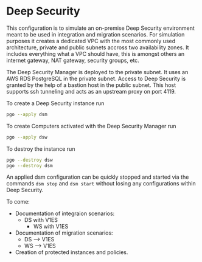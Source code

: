 # Deep Security

This configuration is to simulate an on-premise Deep Security environment meant to be used in integration and migration scenarios. For simulation purposes it creates a dedicated VPC with the most commonly used architecture, private and public subnets accross two availability zones. It includes everything what a VPC should have, this is amongst others an internet gateway, NAT gateway, security groups, etc.

The Deep Security Manager is deployed to the private subnet. It uses an AWS RDS PostgreSQL in the private subnet. Access to Deep Security is granted by the help of a bastion host in the public subnet. This host supports ssh tunneling and acts as an upstream proxy on port 4119.

To create a Deep Security instance run

```sh
pgo --apply dsm
```

To create Computers activated with the Deep Security Manager run

```sh
pgo --apply dsw
```

To destroy the instance run

```sh
pgo --destroy dsw
pgo --destroy dsm
```

An applied dsm configuration can be quickly stopped and started via the commands `dsm stop` and `dsm start` without losing any configurations within Deep Security.

To come:

- Documentation of integraion scenarios:
  - DS with V1ES
    - WS with V1ES
- Documentation of migration scenarios:
    - DS --> V1ES
    - WS --> V1ES
- Creation of protected instances and policies.
